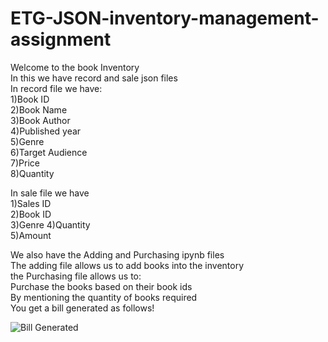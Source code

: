 # ETG-JSON-inventory-management-assignment
Welcome to the book Inventory   
In this we have record and sale json files  
In record file we have:         
1)Book ID   
2)Book Name     
3)Book Author       
4)Published year    
5)Genre         
6)Target Audience     
7)Price     
8)Quantity  

In sale file we have            
1)Sales ID  
2)Book ID   
3)Genre 
4)Quantity  
5)Amount    

We also have the Adding and Purchasing ipynb files      
The adding file allows us to add books into the inventory       
the Purchasing file allows us to:       
Purchase the books based on their book ids      
By mentioning the quantity of books required        
You get a bill generated as follows!        

![Bill Generated](https://user-images.githubusercontent.com/90203734/132238445-ed09e81e-4785-4f4b-b16a-a18a7f615993.JPG)








